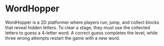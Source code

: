 # WordHopper
WordHopper is a 2D platformer where players run, jump, and collect blocks that reveal hidden letters. To clear a stage, they must use the collected letters to guess a 4-letter word. A correct guess completes the level, while three wrong attempts restart the game with a new word.
